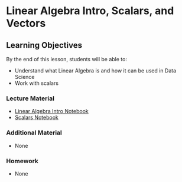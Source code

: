 # Linear Algebra Intro, Scalars, and Vectors

## Learning Objectives
By the end of this lesson, students will be able to:
- Understand what Linear Algebra is and how it can be used in Data Science
- Work with scalars

### Lecture Material
- [Linear Algebra Intro Notebook](linear_algebra_intro.ipynb)
- [Scalars Notebook](scalars.ipynb)  
  
### Additional Material
- None

### Homework
- None